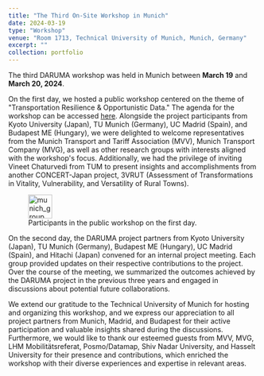 ```yaml
---
title: "The Third On-Site Workshop in Munich"
date: 2024-03-19
type: "Workshop"
venue: "Room 1713, Technical University of Munich, Munich, Germany"
excerpt: ""
collection: portfolio
---
```


The third DARUMA workshop was held in Munich between **March 19** and **March 20, 2024**. 

On the first day, we hosted a public workshop centered on the theme of "Transportation Resilience & Opportunistic Data." The agenda for the workshop can be accessed [here](/files/munich_agenda_full.pdf). Alongside the project participants from Kyoto University (Japan), TU Munich (Germany), UC Madrid (Spain), and Budapest ME (Hungary), we were delighted to welcome representatives from the Munich Transport and Tariff Association (MVV), Munich Transport Company (MVG), as well as other research groups with interests aligned with the workshop's focus. Additionally, we had the privilege of inviting Vineet Chaturvedi from TUM to present insights and accomplishments from another CONCERT-Japan project, 3VRUT (Assessment of Transformations in Vitality, Vulnerability, and Versatility of Rural Towns).

<figure>
  <img
  src="http://concert-japan-daruma.github.io/images/Munich/Munich_group_photo.JPG"
  alt="munich_group"  style="width:48">
  <figcaption>Participants in the public workshop on the first day.</figcaption>
</figure>

On the second day, the DARUMA project partners from Kyoto University (Japan), TU Munich (Germany), Budapest ME (Hungary), UC Madrid (Spain), and Hitachi (Japan) convened for an internal project meeting. Each group provided updates on their respective contributions to the project. Over the course of the meeting, we summarized the outcomes achieved by the DARUMA project in the previous three years and engaged in discussions about potential future collaborations.

We extend our gratitude to the Technical University of Munich for hosting and organizing this workshop, and we express our appreciation to all project partners from Munich, Madrid, and Budapest for their active participation and valuable insights shared during the discussions. Furthermore, we would like to thank our esteemed guests from MVV, MVG, LHM Mobilitätsreferat, Posmo/Datamap, Shiv Nadar University, and Hasselt University for their presence and contributions, which enriched the workshop with their diverse experiences and expertise in relevant areas.
